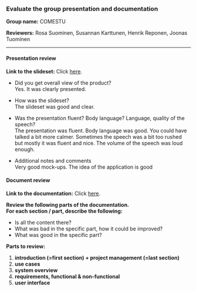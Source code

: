 ### Evaluate the group presentation and documentation

**Group name:** COMESTU

**Reviewers:** Rosa Suominen, Susannan Karttunen, Henrik Reponen, Joonas Tuominen

---
#### Presentation review

**Link to the slideset:** Click [here](http://prezi.com/kayrld6dnvat/comestu-requirements-of-the-indoor-positioning-application/?utm_campaign=share&utm_medium=copy "Slideset").
* Did you get overall view of the product?  
  Yes. It was clearly presented.

* How was the slideset?  
  The slideset was good and clear.

* Was the presentation fluent? Body language? Language, quality of the speech?  
  The presentation was fluent. Body language was good. You could have talked a bit more calmer. Sometimes the speech was a bit too rushed but mostly it was fluent and nice. The volume of the speech was loud enough.
 
* Additional notes and comments  
  Very good mock-ups. The idea of the application is good

#### Document review

**Link to the documentation:** Click [here](https://github.com/julia-sulina/GroupProject/blob/master/SRS.md "Documentation").

**Review the following parts of the documentation.**<BR/>
**For each section / part, describe the following:**
* Is all the content there?
* What was bad in the specific part, how it could be improved?
* What was good in the specific part?

**Parts to review:**

1. **introduction (=first section) + project management (=last section)**
1. **use cases**
1. **system overview**
1. **requirements, functional & non-functional**
1. **user interface**

